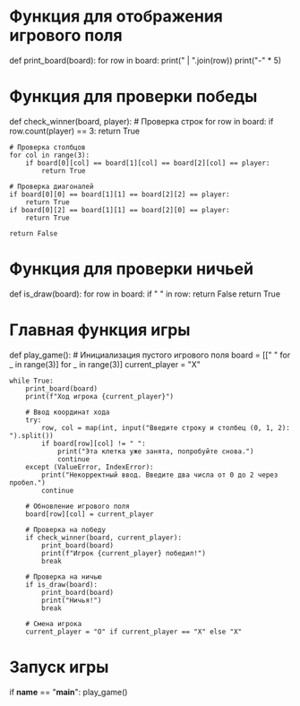 # Функция для отображения игрового поля
def print_board(board):
    for row in board:
        print(" | ".join(row))
        print("-" * 5)

# Функция для проверки победы
def check_winner(board, player):
    # Проверка строк
    for row in board:
        if row.count(player) == 3:
            return True

    # Проверка столбцов
    for col in range(3):
        if board[0][col] == board[1][col] == board[2][col] == player:
            return True

    # Проверка диагоналей
    if board[0][0] == board[1][1] == board[2][2] == player:
        return True
    if board[0][2] == board[1][1] == board[2][0] == player:
        return True

    return False

# Функция для проверки ничьей
def is_draw(board):
    for row in board:
        if " " in row:
            return False
    return True

# Главная функция игры
def play_game():
    # Инициализация пустого игрового поля
    board = [[" " for _ in range(3)] for _ in range(3)]
    current_player = "X"

    while True:
        print_board(board)
        print(f"Ход игрока {current_player}")
        
        # Ввод координат хода
        try:
            row, col = map(int, input("Введите строку и столбец (0, 1, 2): ").split())
            if board[row][col] != " ":
                print("Эта клетка уже занята, попробуйте снова.")
                continue
        except (ValueError, IndexError):
            print("Некорректный ввод. Введите два числа от 0 до 2 через пробел.")
            continue

        # Обновление игрового поля
        board[row][col] = current_player

        # Проверка на победу
        if check_winner(board, current_player):
            print_board(board)
            print(f"Игрок {current_player} победил!")
            break
        
        # Проверка на ничью
        if is_draw(board):
            print_board(board)
            print("Ничья!")
            break

        # Смена игрока
        current_player = "O" if current_player == "X" else "X"

# Запуск игры
if __name__ == "__main__":
    play_game()
